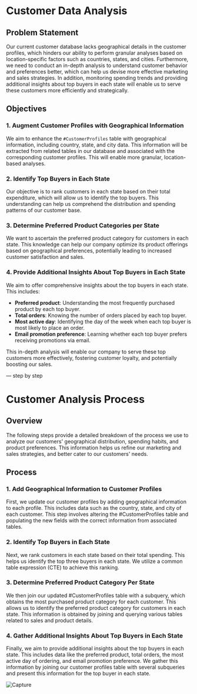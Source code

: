 # Customer Data Analysis

## Problem Statement
Our current customer database lacks geographical details in the customer profiles, which hinders our ability to perform granular analyses based on location-specific factors such as countries, states, and cities. Furthermore, we need to conduct an in-depth analysis to understand customer behavior and preferences better, which can help us devise more effective marketing and sales strategies. In addition, monitoring spending trends and providing additional insights about top buyers in each state will enable us to serve these customers more efficiently and strategically.

## Objectives

### 1. Augment Customer Profiles with Geographical Information
We aim to enhance the `#CustomerProfiles` table with geographical information, including country, state, and city data. This information will be extracted from related tables in our database and associated with the corresponding customer profiles. This will enable more granular, location-based analyses.

### 2. Identify Top Buyers in Each State
Our objective is to rank customers in each state based on their total expenditure, which will allow us to identify the top buyers. This understanding can help us comprehend the distribution and spending patterns of our customer base.

### 3. Determine Preferred Product Categories per State
We want to ascertain the preferred product category for customers in each state. This knowledge can help our company optimize its product offerings based on geographical preferences, potentially leading to increased customer satisfaction and sales.


### 4. Provide Additional Insights About Top Buyers in Each State
We aim to offer comprehensive insights about the top buyers in each state. This includes:

- **Preferred product**: Understanding the most frequently purchased product by each top buyer.
- **Total orders**: Knowing the number of orders placed by each top buyer.
- **Most active day**: Identifying the day of the week when each top buyer is most likely to place an order.
- **Email promotion preference**: Learning whether each top buyer prefers receiving promotions via email.

This in-depth analysis will enable our company to serve these top customers more effectively, fostering customer loyalty, and potentially boosting our sales.



— step by step

# Customer Analysis Process

## Overview
The following steps provide a detailed breakdown of the process we use to analyze our customers' geographical distribution, spending habits, and product preferences. This information helps us refine our marketing and sales strategies, and better cater to our customers' needs.

## Process

### 1. Add Geographical Information to Customer Profiles
First, we update our customer profiles by adding geographical information to each profile. This includes data such as the country, state, and city of each customer. This step involves altering the #CustomerProfiles table and populating the new fields with the correct information from associated tables.

### 2. Identify Top Buyers in Each State
Next, we rank customers in each state based on their total spending. This helps us identify the top three buyers in each state. We utilize a common table expression (CTE) to achieve this ranking.

### 3. Determine Preferred Product Category Per State
We then join our updated #CustomerProfiles table with a subquery, which obtains the most purchased product category for each customer. This allows us to identify the preferred product category for customers in each state. This information is obtained by joining and querying various tables related to sales and product details.

### 4. Gather Additional Insights About Top Buyers in Each State
Finally, we aim to provide additional insights about the top buyers in each state. This includes data like the preferred product, total orders, the most active day of ordering, and email promotion preference. We gather this information by joining our customer profiles table with several subqueries and present this information for the top buyer in each state. 

![Capture](https://github.com/babakziaei/Data-Analysis/assets/126654048/b8845ce1-c830-45fd-8f5b-1c85d1905086)
